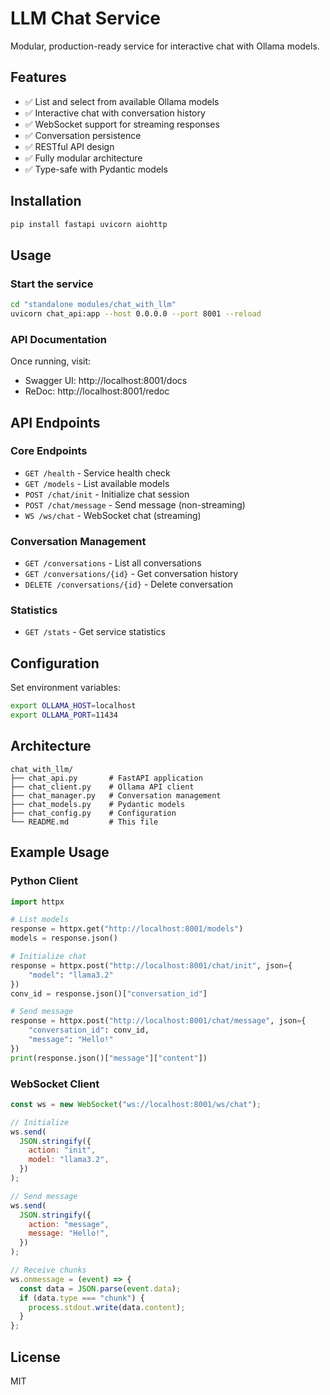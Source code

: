 # LLM Chat Service

Modular, production-ready service for interactive chat with Ollama models.

## Features

- ✅ List and select from available Ollama models
- ✅ Interactive chat with conversation history
- ✅ WebSocket support for streaming responses
- ✅ Conversation persistence
- ✅ RESTful API design
- ✅ Fully modular architecture
- ✅ Type-safe with Pydantic models

## Installation

```bash
pip install fastapi uvicorn aiohttp
```

## Usage

### Start the service

```bash
cd "standalone modules/chat_with_llm"
uvicorn chat_api:app --host 0.0.0.0 --port 8001 --reload
```

### API Documentation

Once running, visit:

- Swagger UI: http://localhost:8001/docs
- ReDoc: http://localhost:8001/redoc

## API Endpoints

### Core Endpoints

- `GET /health` - Service health check
- `GET /models` - List available models
- `POST /chat/init` - Initialize chat session
- `POST /chat/message` - Send message (non-streaming)
- `WS /ws/chat` - WebSocket chat (streaming)

### Conversation Management

- `GET /conversations` - List all conversations
- `GET /conversations/{id}` - Get conversation history
- `DELETE /conversations/{id}` - Delete conversation

### Statistics

- `GET /stats` - Get service statistics

## Configuration

Set environment variables:

```bash
export OLLAMA_HOST=localhost
export OLLAMA_PORT=11434
```

## Architecture

```
chat_with_llm/
├── chat_api.py       # FastAPI application
├── chat_client.py    # Ollama API client
├── chat_manager.py   # Conversation management
├── chat_models.py    # Pydantic models
├── chat_config.py    # Configuration
└── README.md         # This file
```

## Example Usage

### Python Client

```python
import httpx

# List models
response = httpx.get("http://localhost:8001/models")
models = response.json()

# Initialize chat
response = httpx.post("http://localhost:8001/chat/init", json={
    "model": "llama3.2"
})
conv_id = response.json()["conversation_id"]

# Send message
response = httpx.post("http://localhost:8001/chat/message", json={
    "conversation_id": conv_id,
    "message": "Hello!"
})
print(response.json()["message"]["content"])
```

### WebSocket Client

```javascript
const ws = new WebSocket("ws://localhost:8001/ws/chat");

// Initialize
ws.send(
  JSON.stringify({
    action: "init",
    model: "llama3.2",
  })
);

// Send message
ws.send(
  JSON.stringify({
    action: "message",
    message: "Hello!",
  })
);

// Receive chunks
ws.onmessage = (event) => {
  const data = JSON.parse(event.data);
  if (data.type === "chunk") {
    process.stdout.write(data.content);
  }
};
```

## License

MIT
